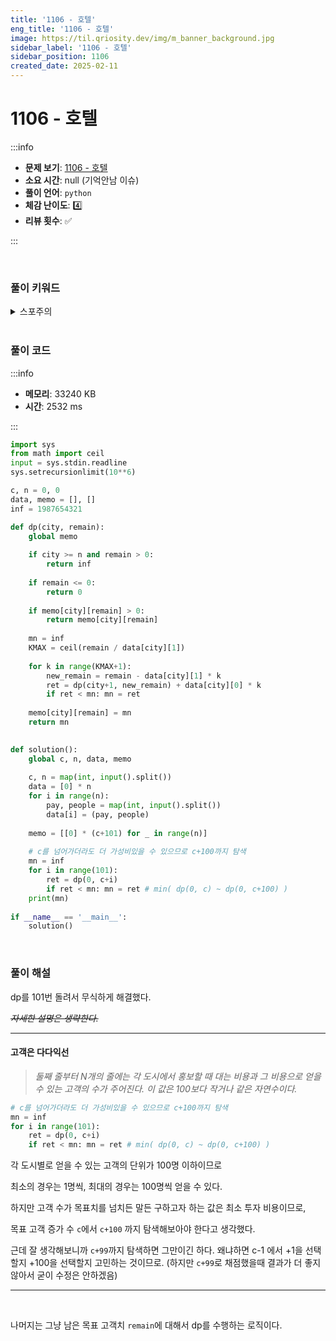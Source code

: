 ```yaml
---
title: '1106 - 호텔'
eng_title: '1106 - 호텔'
image: https://til.qriosity.dev/img/m_banner_background.jpg
sidebar_label: '1106 - 호텔'
sidebar_position: 1106
created_date: 2025-02-11
---
```


# 1106 - 호텔

:::info

- **문제 보기**: [1106 - 호텔](https://www.acmicpc.net/problem/1106)
- **소요 시간**: null (기억안남 이슈)
- **풀이 언어**: `python`
- **체감 난이도**: 4️⃣
- **리뷰 횟수**: ✅

:::

<br />

### 풀이 키워드

<details>
<summary>스포주의</summary>

`DP`

</details>

<br />

### 풀이 코드

:::info

- **메모리**: 33240 KB
- **시간**: 2532 ms

:::

```python
import sys
from math import ceil
input = sys.stdin.readline
sys.setrecursionlimit(10**6)

c, n = 0, 0
data, memo = [], []
inf = 1987654321

def dp(city, remain):
    global memo
    
    if city >= n and remain > 0:
        return inf
    
    if remain <= 0:
        return 0
    
    if memo[city][remain] > 0:
        return memo[city][remain]
    
    mn = inf
    KMAX = ceil(remain / data[city][1])
    
    for k in range(KMAX+1):
        new_remain = remain - data[city][1] * k
        ret = dp(city+1, new_remain) + data[city][0] * k
        if ret < mn: mn = ret
        
    memo[city][remain] = mn
    return mn
    

def solution():
    global c, n, data, memo
    
    c, n = map(int, input().split())
    data = [0] * n
    for i in range(n):
        pay, people = map(int, input().split())
        data[i] = (pay, people)
        
    memo = [[0] * (c+101) for _ in range(n)]
    
    # c를 넘어가더라도 더 가성비있을 수 있으므로 c+100까지 탐색
    mn = inf
    for i in range(101):
        ret = dp(0, c+i)
        if ret < mn: mn = ret # min( dp(0, c) ~ dp(0, c+100) )
    print(mn)
    
if __name__ == '__main__':
    solution()
```

<br />

### 풀이 해설

dp를 101번 돌려서 무식하게 해결했다.

~~*자세한 설명은 생략한다.*~~

---

#### 고객은 다다익선

> *둘째 줄부터 N개의 줄에는 각 도시에서 홍보할 때 대는 비용과 그 비용으로 얻을 수 있는 고객의 수가 주어진다. 이 값은 100보다 작거나 같은 자연수이다.*

```python
# c를 넘어가더라도 더 가성비있을 수 있으므로 c+100까지 탐색
mn = inf
for i in range(101):
    ret = dp(0, c+i)
    if ret < mn: mn = ret # min( dp(0, c) ~ dp(0, c+100) )
```

각 도시별로 얻을 수 있는 고객의 단위가 100명 이하이므로

최소의 경우는 1명씩, 최대의 경우는 100명씩 얻을 수 있다.

하지만 고객 수가 목표치를 넘치든 말든 구하고자 하는 값은 최소 투자 비용이므로,

목표 고객 증가 수 `c`에서 `c+100` 까지 탐색해보아야 한다고 생각했다.

근데 잘 생각해보니까 `c+99`까지 탐색하면 그만이긴 하다. 왜냐하면 c-1 에서 +1을 선택할지 +100을 선택할지 고민하는 것이므로. (하지만 `c+99`로 채점했을때 결과가 더 좋지 않아서 굳이 수정은 안하겠음)

---

<br/>

나머지는 그냥 남은 목표 고객치 `remain`에 대해서 dp를 수행하는 로직이다.